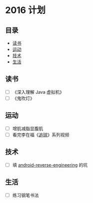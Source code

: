 # 2016 计划

## 目录

* [读书](#读书)
* [运动](#运动)
* [技术](#技术)
* [生活](#生活)

## 读书

- [ ] 《深入理解 Java 虚拟机》
- [ ] 《鬼吹灯》

## 运动

- [ ] 增肌减脂显腹肌
- [ ] 看完李在福《[追球][2]》系列视频

## 技术

- [ ] 填 [android-reverse-engineering][1] 的坑

## 生活

- [ ] 练习钢笔书法

[1]: https://github.com/mzlogin/android-reverse-engineering
[2]: http://mazhuang.org/wiki/badminton/
